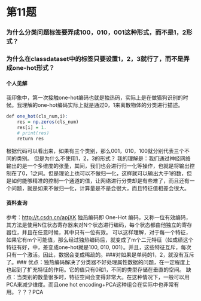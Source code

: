 # 第11题
### 为什么分类问题标签要弄成100，010，001这种形式，而不是1，2形式？
### 为什么在classdataset中的标签只要设置1，2，3就行了，而不是弄成one-hot形式？
#### 个人见解
我印象中，第一次接触one-hot编码也就是独热码，实际上是在做猫狗识别的时候。我理解的one-hot编码实际上就是通过0，1来离散物体的分类进行描述。
```r
def one_hot(cls_num,i):
    res = np.zeros(cls_num)
    res[i] = 1.
    # print(res)
    return res
```
根据代码可以看出来，如果有三个类别，那么001，010，100就分别代表三个不同的类别。
但是为什么不使用1，2，3的形式？
我的理解是：我们通过神经网络输出的是一个多维度的张量，其间，我们也会进行归一化等操作，也就是将输出控制在了0，1之间。但是理论上也可以不做归一化，这样就可以输出大于1的数，但是如何能够精准的控制一个通道的值，让网络进行分类却是有些难了，而且还有一个问题，就是如果不做归一化，计算量是不是会很大，而且特征值相差会很大。

#### 资料查询
参考：http://t.csdn.cn/apjXK
独热编码即 One-Hot 编码，又称一位有效编码，其方法是使用N位状态寄存器来对N个状态进行编码，每个状态都由他独立的寄存器位，并且在任意时候，其中只有一位有效。
可以这样理解，对于每一个特征，如果它有m个可能值，那么经过独热编码后，就变成了m个二元特征（如成绩这个特征有好，中，差变成one-hot就是100, 010, 001）。并且，这些特征互斥，每次只有一个激活。因此，数据会变成稀疏的。###对如果是单纯的1，2，就没有互斥了。###
优点：独热编码解决了分类器不好处理属性数据的问题，在一定程度上也起到了扩充特征的作用。它的值只有0和1，不同的类型存储在垂直的空间。
缺点：当类别的数量很多时，特征空间会变得非常大。在这种情况下，一般可以用PCA来减少维度。而且one hot encoding+PCA这种组合在实际中也非常有用。？？？PCA




